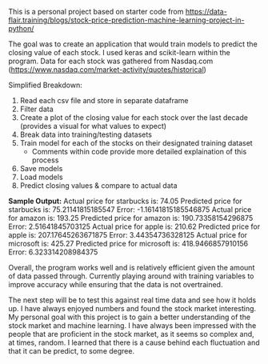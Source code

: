 This is a personal project based on starter code from https://data-flair.training/blogs/stock-price-prediction-machine-learning-project-in-python/

The goal was to create an application that would train models to predict the closing value of each stock. I used keras and scikit-learn within the program.
Data for each stock was gathered from Nasdaq.com (https://www.nasdaq.com/market-activity/quotes/historical)

Simplified Breakdown:
1) Read each csv file and store in separate dataframe
2) Filter data
3) Create a plot of the closing value for each stock over the last decade (provides a visual for what values to expect)
4) Break data into training/testing datasets
5) Train model for each of the stocks on their designated training dataset
   - Comments within code provide more detailed explaination of this process
7) Save models
8) Load models
9) Predict closing values & compare to actual data

**Sample Output:**
Actual price for starbucks is: 74.05
Predicted price for starbucks is: 75.21141815185547
Error: -1.16141815185546875
Actual price for amazon is: 193.25
Predicted price for amazon is: 190.73358154296875
Error: 2.51641845703125
Actual price for apple is: 210.62
Predicted price for apple is: 207.17645263671875
Error: 3.44354736328125
Actual price for microsoft is: 425.27
Predicted price for microsoft is: 418.9466857910156
Error: 6.323314208984375

Overall, the program works well and is relatively efficient given the amount of data passed through. Currently playing around with training variables to improve accuracy while ensuring that the data is not overtrained.

The next step will be to test this against real time data and see how it holds up. 
I have always enjoyed numbers and found the stock market interesting. My personal goal with this project is to gain a better understanding of the stock market and machine learning. I have always been impressed with the people
that are proficient in the stock market, as it seems so complex and, at times, random. I learned that there is a cause behind each fluctuation and that it can be predict, to some degree.
